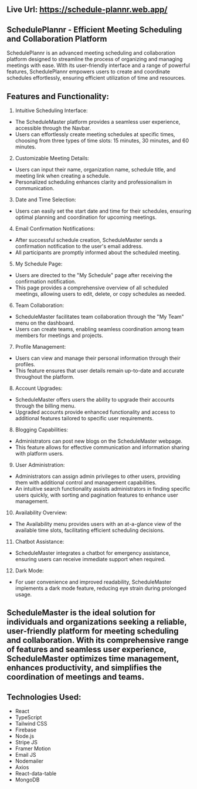 ## Live Url: https://schedule-plannr.web.app/


## SchedulePlannr - Efficient Meeting Scheduling and Collaboration Platform
SchedulePlannr is an advanced meeting scheduling and collaboration platform designed to streamline the process of organizing and managing meetings with ease. With its user-friendly interface and a range of powerful features, SchedulePlannr empowers users to create and coordinate schedules effortlessly, ensuring efficient utilization of time and resources.

## Features and Functionality:
1. Intuitive Scheduling Interface:

* The ScheduleMaster platform provides a seamless user experience, accessible through the Navbar.
* Users can effortlessly create meeting schedules at specific times, choosing from three types of time slots: 15 minutes, 30 minutes, and 60 minutes.
2. Customizable Meeting Details:

* Users can input their name, organization name, schedule title, and meeting link when creating a schedule.
* Personalized scheduling enhances clarity and professionalism in communication.
3. Date and Time Selection:

* Users can easily set the start date and time for their schedules, ensuring optimal planning and coordination for upcoming meetings.
4. Email Confirmation Notifications:

* After successful schedule creation, ScheduleMaster sends a confirmation notification to the user's email address.
* All participants are promptly informed about the scheduled meeting.
5. My Schedule Page:

* Users are directed to the "My Schedule" page after receiving the confirmation notification.
* This page provides a comprehensive overview of all scheduled meetings, allowing users to edit, delete, or copy schedules as needed.
6. Team Collaboration:

* ScheduleMaster facilitates team collaboration through the "My Team" menu on the dashboard.
* Users can create teams, enabling seamless coordination among team members for meetings and projects.
7. Profile Management:

* Users can view and manage their personal information through their profiles.
* This feature ensures that user details remain up-to-date and accurate throughout the platform.
8. Account Upgrades:

* ScheduleMaster offers users the ability to upgrade their accounts through the billing menu.
* Upgraded accounts provide enhanced functionality and access to additional features tailored to specific user requirements.
8. Blogging Capabilities:

* Administrators can post new blogs on the ScheduleMaster webpage.
* This feature allows for effective communication and information sharing with platform users.
9. User Administration:

* Administrators can assign admin privileges to other users, providing them with additional control and management capabilities.
* An intuitive search functionality assists administrators in finding specific users quickly, with sorting and pagination features to enhance user management.
10. Availability Overview:

* The Availability menu provides users with an at-a-glance view of the available time slots, facilitating efficient scheduling decisions.
11. Chatbot Assistance:

* ScheduleMaster integrates a chatbot for emergency assistance, ensuring users can receive immediate support when required.
12. Dark Mode:

* For user convenience and improved readability, ScheduleMaster implements a dark mode feature, reducing eye strain during prolonged usage.

  
## ScheduleMaster is the ideal solution for individuals and organizations seeking a reliable, user-friendly platform for meeting scheduling and collaboration. With its comprehensive range of features and seamless user experience, ScheduleMaster optimizes time management, enhances productivity, and simplifies the coordination of meetings and teams.

## Technologies Used:
* React
* TypeScript
* Tailwind CSS
* Firebase
* Node.js
* Stripe JS
* Framer Motion
* Email JS
* Nodemailer
* Axios
* React-data-table
* MongoDB
